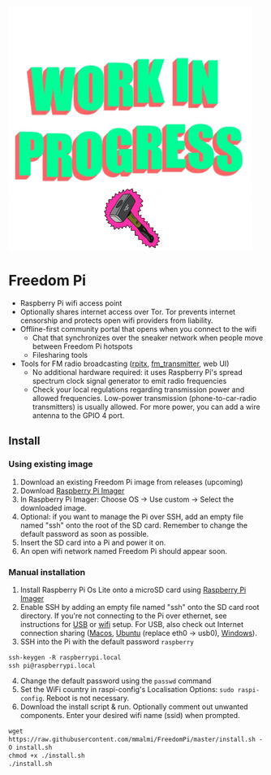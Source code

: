![WIP](wip.gif "work in progress")
# Freedom Pi
* Raspberry Pi wifi access point
* Optionally shares internet access over Tor. Tor prevents internet censorship and protects open wifi providers from liability.
* Offline-first community portal that opens when you connect to the wifi
  * Chat that synchronizes over the sneaker network when people move between Freedom Pi hotspots
  * Filesharing tools
* Tools for FM radio broadcasting ([rpitx](https://github.com/F5OEO/rpitx), [fm_transmitter](https://github.com/markondej/fm_transmitter), web UI)
  * No additional hardware required: it uses Raspberry Pi's spread spectrum clock signal generator to emit radio frequencies
  * Check your local regulations regarding transmission power and allowed frequencies. Low-power transmission (phone-to-car-radio transmitters) is usually allowed. For more power, you can add a wire antenna to the GPIO 4 port.

## Install
### Using existing image
1. Download an existing Freedom Pi image from releases (upcoming)
2. Download [Raspberry Pi Imager](https://www.raspberrypi.com/software/)
3. In Raspberry Pi Imager: Choose OS -> Use custom -> Select the downloaded image.
4. Optional: if you want to manage the Pi over SSH, add an empty file named "ssh" onto the root of the SD card. Remember to change the default password as soon as possible.
5. Insert the SD card into a Pi and power it on.
6. An open wifi network named Freedom Pi should appear soon.

### Manual installation
1. Install Raspberry Pi Os Lite onto a microSD card using [Raspberry Pi Imager](https://www.raspberrypi.com/software/)
2. Enable SSH by adding an empty file named "ssh" onto the SD card root directory. If you're not connecting to the Pi over ethernet, see instructions for [USB](https://desertbot.io/blog/ssh-into-pi-zero-over-usb) or [wifi](https://www.raspberrypi.com/documentation/computers/configuration.html#setting-up-a-headless-raspberry-pi) setup. For USB, also check out Internet connection sharing ([Macos](https://www.thepolyglotdeveloper.com/2019/07/share-internet-between-macos-raspberry-pi-zero-over-usb/), [Ubuntu](https://help.ubuntu.com/community/Internet/ConnectionSharing) (replace eth0 -> usb0), [Windows](https://www.circuitbasics.com/raspberry-pi-zero-ethernet-gadget/)).
3. SSH into the Pi with the default password `raspberry`
```
ssh-keygen -R raspberrypi.local
ssh pi@raspberrypi.local
```
4. Change the default password using the `passwd` command
5. Set the WiFi country in raspi-config's Localisation Options: `sudo raspi-config`. Reboot is not necessary.
6. Download the install script & run. Optionally comment out unwanted components. Enter your desired wifi name (ssid) when prompted.
```
wget https://raw.githubusercontent.com/mmalmi/FreedomPi/master/install.sh -O install.sh
chmod +x ./install.sh
./install.sh
```

